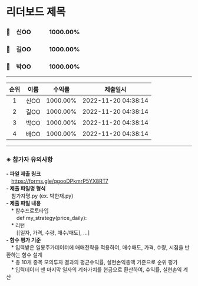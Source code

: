 # 리더보드 제목
### 🥇　신OO　　　1000.00%
### 🥈　길OO　　　1000.00%
### 🥉　박OO　　　1000.00%
___
| 순위 | 이름 | 수익률 | 제출일시 |
|:----:|:----:|:-----:|:----:|
| 1 | 신OO | 1000.00% | 2022-11-20 04:38:14 |
| 2 | 길OO | 1000.00% | 2022-11-20 04:38:14 |
| 3 | 박OO | 1000.00% | 2022-11-20 04:38:14 |
| 4 | 배OO | 1000.00% | 2022-11-20 04:38:14 |


---
### ※ **참가자 유의사항**<br>
**- 파일 제출 링크** <br>
　https://forms.gle/qgooDPkmrP5YX8RT7 <br>
**- 제출 파일명 형식**<br>
　참가자명.py (ex. 박한재.py)<br>
**- 제출 파일 내용**<br>
　* 함수프로토타입 <br>
　　def my_strategy(price_daily): <br>
　* 리턴 <br>
　　[[일자, 가격, 수량, 매수/매도], ...] <br>
**- 함수 평가 기준**<br>
　* 입력받은 일봉주가데이터에 매매전략을 적용하여, 매수매도, 가격, 수량, 시점을 반환하는 함수 설계 <br>
　* 총 10개 종목 모의투자 결과의 평균수익률, 실현손익총액 기준으로 순위 평가 <br>
　* 입력데이터 맨 마지막 일자의 계좌가치를 현금으로 환산하여, 수익률, 실현손익 계산 <br>
